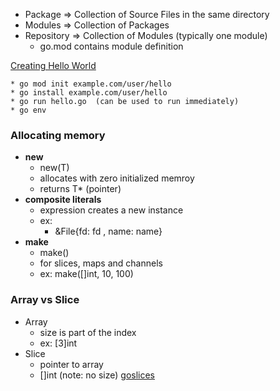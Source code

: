 * Package => Collection of Source Files in the same directory
* Modules => Collection of Packages
* Repository => Collection of Modules (typically one module)
    * go.mod contains module definition

[Creating Hello World](https://golang.org/doc/code.html)

    * go mod init example.com/user/hello
    * go install example.com/user/hello
    * go run hello.go  (can be used to run immediately)
    * go env

### Allocating memory
* __new__
    * new(T)
    * allocates with zero initialized memroy
    * returns T* (pointer)
* __composite literals__
    * expression creates a new instance
    * ex:
        * &File{fd: fd , name: name}
* __make__
    * make()
    * for slices, maps and channels
    * ex: make([]int, 10, 100)

### Array vs Slice
* Array
    * size is part of the index
    * ex: [3]int
* Slice
    * pointer to array
    * []int  (note: no size)
[goslices](https://blog.golang.org/slices)
